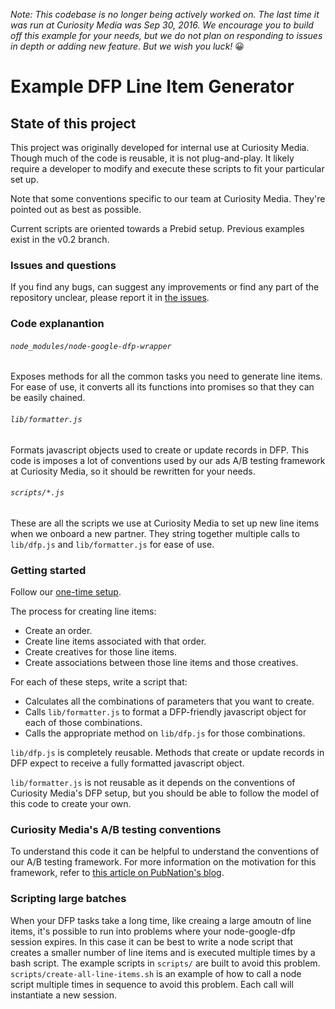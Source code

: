 _Note: This codebase is no longer being actively worked on. The last time it was run at Curiosity Media was Sep 30, 2016. We encourage you to build off this example for your needs, but we do not plan on responding to issues in depth or adding new feature. But we wish you luck!_ 😀
# Example DFP Line Item Generator

## State of this project
This project was originally developed for internal use at Curiosity Media. Though much of the code is reusable, it is not plug-and-play. It likely require a developer to modify and execute these scripts to fit your particular set up.

Note that some conventions specific to our team at Curiosity Media. They're pointed out as best as possible.

Current scripts are oriented towards a Prebid setup. Previous examples exist in the v0.2 branch.

### Issues and questions

If you find any bugs, can suggest any improvements or find any part of the repository unclear, please report it in [the issues](https://github.com/spanishdict/example-line-item-generator/issues).

### Code explanantion
###### `node_modules/node-google-dfp-wrapper`
Exposes methods for all the common tasks you need to generate line items. For ease of use, it converts all its functions into promises so that they can be easily chained.

###### `lib/formatter.js`
Formats javascript objects used to create or update records in DFP. This code is imposes a lot of conventions used by our ads A/B testing framework at Curiosity Media, so it should be rewritten for your needs.

###### `scripts/*.js`
These are all the scripts we use at Curiosity Media to set up new line items when we onboard a new partner. They string together multiple calls to `lib/dfp.js` and `lib/formatter.js` for ease of use.

### Getting started

Follow our [one-time setup](https://github.com/spanishdict/node-google-dfp-wrapper#one-time-setup).

The process for creating line items:

  - Create an order.
  - Create line items associated with that order.
  - Create creatives for those line items.
  - Create associations between those line items and those creatives.

For each of these steps, write a script that:

  - Calculates all the combinations of parameters that you want to create.
  - Calls `lib/formatter.js` to format a DFP-friendly javascript object for each of those combinations.
  - Calls the appropriate method on `lib/dfp.js` for those combinations.

`lib/dfp.js` is completely reusable. Methods that create or update records in DFP expect to receive a fully formatted javascript object.

`lib/formatter.js` is not reusable as it depends on the conventions of Curiosity Media's DFP setup, but you should be able to follow the model of this code to create your own.

### Curiosity Media's A/B testing conventions
To understand this code it can  be helpful to understand the conventions of our A/B testing framework. For more information on the motivation for this framework, refer to [this article on PubNation's blog](thttp://blog.pubnation.com/ab-testing-ads/).

### Scripting large batches

When your DFP tasks take a long time, like creaing a large amoutn of line items, it's possible to run into problems where your node-google-dfp session expires. In this case it can be best to write a node script that creates a smaller number of line items and is executed multiple times by a bash script. The example scripts in `scripts/` are built to avoid this problem. `scripts/create-all-line-items.sh` is an example of how to call a node script multiple times in sequence to avoid this problem. Each call will instantiate a new session.
